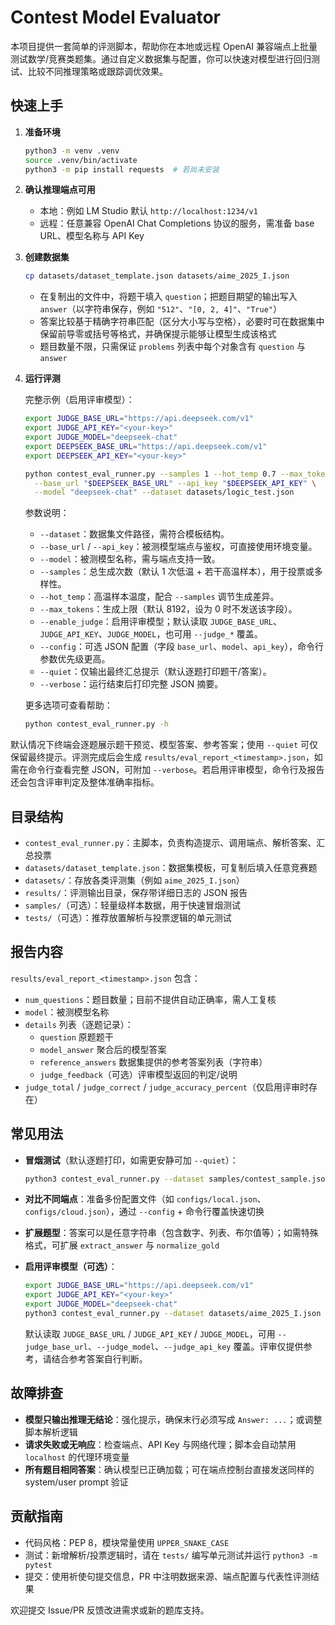 # Contest Model Evaluator

本项目提供一套简单的评测脚本，帮助你在本地或远程 OpenAI 兼容端点上批量测试数学/竞赛类题集。通过自定义数据集与配置，你可以快速对模型进行回归测试、比较不同推理策略或跟踪调优效果。

## 快速上手
1. **准备环境**
   ```bash
   python3 -m venv .venv
   source .venv/bin/activate
   python3 -m pip install requests  # 若尚未安装
   ```
2. **确认推理端点可用**
   - 本地：例如 LM Studio 默认 `http://localhost:1234/v1`
   - 远程：任意兼容 OpenAI Chat Completions 协议的服务，需准备 base URL、模型名称与 API Key
3. **创建数据集**
   ```bash
   cp datasets/dataset_template.json datasets/aime_2025_I.json
   ```
   - 在复制出的文件中，将题干填入 `question`；把题目期望的输出写入 `answer`（以字符串保存，例如 `"512"`、`"[0, 2, 4]"`、`"True"`）
   - 答案比较基于精确字符串匹配（区分大小写与空格），必要时可在数据集中保留前导零或括号等格式，并确保提示能够让模型生成该格式
   - 题目数量不限，只需保证 `problems` 列表中每个对象含有 `question` 与 `answer`
4. **运行评测**

   完整示例（启用评审模型）：
   ```bash
   export JUDGE_BASE_URL="https://api.deepseek.com/v1"
   export JUDGE_API_KEY="<your-key>"
   export JUDGE_MODEL="deepseek-chat"
   export DEEPSEEK_BASE_URL="https://api.deepseek.com/v1"
   export DEEPSEEK_API_KEY="<your-key>"

   python contest_eval_runner.py --samples 1 --hot_temp 0.7 --max_tokens 8192 --enable_judge \
     --base_url "$DEEPSEEK_BASE_URL" --api_key "$DEEPSEEK_API_KEY" \
     --model "deepseek-chat" --dataset datasets/logic_test.json
   ```
   参数说明：
   - `--dataset`：数据集文件路径，需符合模板结构。
   - `--base_url` / `--api_key`：被测模型端点与鉴权，可直接使用环境变量。
   - `--model`：被测模型名称，需与端点支持一致。
   - `--samples`：总生成次数（默认 1 次低温 + 若干高温样本），用于投票或多样性。
   - `--hot_temp`：高温样本温度，配合 `--samples` 调节生成差异。
   - `--max_tokens`：生成上限（默认 8192，设为 0 时不发送该字段）。
   - `--enable_judge`：启用评审模型；默认读取 `JUDGE_BASE_URL`、`JUDGE_API_KEY`、`JUDGE_MODEL`，也可用 `--judge_*` 覆盖。
   - `--config`：可选 JSON 配置（字段 `base_url`、`model`、`api_key`），命令行参数优先级更高。
   - `--quiet`：仅输出最终汇总提示（默认逐题打印题干/答案）。
   - `--verbose`：运行结束后打印完整 JSON 摘要。

   更多选项可查看帮助：
   ```bash
   python contest_eval_runner.py -h
   ```

默认情况下终端会逐题展示题干预览、模型答案、参考答案；使用 `--quiet` 可仅保留最终提示。评测完成后会生成 `results/eval_report_<timestamp>.json`，如需在命令行查看完整 JSON，可附加 `--verbose`。若启用评审模型，命令行及报告还会包含评审判定及整体准确率指标。

## 目录结构
- `contest_eval_runner.py`：主脚本，负责构造提示、调用端点、解析答案、汇总投票
- `datasets/dataset_template.json`：数据集模板，可复制后填入任意竞赛题
- `datasets/`：存放各类评测集（例如 `aime_2025_I.json`）
- `results/`：评测输出目录，保存带详细日志的 JSON 报告
- `samples/`（可选）：轻量级样本数据，用于快速冒烟测试
- `tests/`（可选）：推荐放置解析与投票逻辑的单元测试

## 报告内容
`results/eval_report_<timestamp>.json` 包含：
- `num_questions`：题目数量；目前不提供自动正确率，需人工复核
- `model`：被测模型名称
- `details` 列表（逐题记录）：
  - `question` 原题题干
  - `model_answer` 聚合后的模型答案
  - `reference_answers` 数据集提供的参考答案列表（字符串）
  - `judge_feedback`（可选）评审模型返回的判定/说明
- `judge_total` / `judge_correct` / `judge_accuracy_percent`（仅启用评审时存在）

## 常见用法
- **冒烟测试**（默认逐题打印，如需更安静可加 `--quiet`）：
  ```bash
  python3 contest_eval_runner.py --dataset samples/contest_sample.json --model "openai/gpt-oss-20b" --samples 1
  ```
- **对比不同端点**：准备多份配置文件（如 `configs/local.json`、`configs/cloud.json`），通过 `--config` + 命令行覆盖快速切换
- **扩展题型**：答案可以是任意字符串（包含数字、列表、布尔值等）；如需特殊格式，可扩展 `extract_answer` 与 `normalize_gold`

- **启用评审模型（可选）**：
  ```bash
  export JUDGE_BASE_URL="https://api.deepseek.com/v1"
  export JUDGE_API_KEY="<your-key>"
  export JUDGE_MODEL="deepseek-chat"
  python3 contest_eval_runner.py --dataset datasets/aime_2025_I.json --enable_judge --samples 1
  ```
  默认读取 `JUDGE_BASE_URL` / `JUDGE_API_KEY` / `JUDGE_MODEL`，可用 `--judge_base_url`、`--judge_model`、`--judge_api_key` 覆盖。评审仅提供参考，请结合参考答案自行判断。

## 故障排查
- **模型只输出推理无结论**：强化提示，确保末行必须写成 `Answer: ...`；或调整脚本解析逻辑
- **请求失败或无响应**：检查端点、API Key 与网络代理；脚本会自动禁用 `localhost` 的代理环境变量
- **所有题目相同答案**：确认模型已正确加载；可在端点控制台直接发送同样的 system/user prompt 验证

## 贡献指南
- 代码风格：PEP 8，模块常量使用 `UPPER_SNAKE_CASE`
- 测试：新增解析/投票逻辑时，请在 `tests/` 编写单元测试并运行 `python3 -m pytest`
- 提交：使用祈使句提交信息，PR 中注明数据来源、端点配置与代表性评测结果

欢迎提交 Issue/PR 反馈改进需求或新的题库支持。
